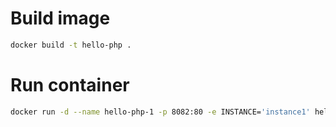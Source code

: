# Build image

```bash
docker build -t hello-php .
```

# Run container

```bash
docker run -d --name hello-php-1 -p 8082:80 -e INSTANCE='instance1' hello-php
```